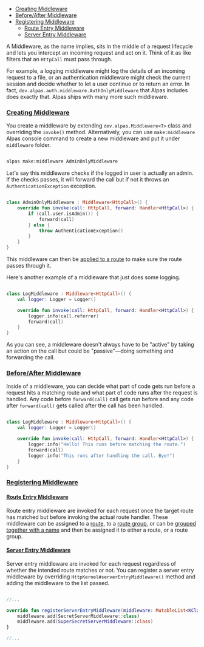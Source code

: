 - [Creating Middleware](#creating-middleware)
- [Before/After Middleware](#before-after)
- [Registering Middleware](#registering-middleware)
    - [Route Entry Middleware](#route-entry-middleware)
    - [Server Entry Middleware](#server-entry-middleware)

A Middleware, as the name implies, sits in the middle of a request lifecycle and lets you intercept an
incoming request and act on it. Think of it as like filters that an `HttpCall` must pass through. 

For example, a logging middleware might log the details of an incoming request to a file, or an authentication
middleware might check the current session and decide whether to let a user continue or to return an error.
In fact, `dev.alpas.auth.middleware.AuthOnlyMiddleware` that Alpas includes does exactly that. Alpas
ships with many more such middleware.

<a name="creating-middleware"></a>
### [Creating Middleware](#creating-middleware)

You create a middleware by extending `dev.alpas.Middleware<T>` class and overriding the `invoke()` method.
Alternatively, you can use `make:middleware` Alpas console command to create a new middleware and put
it under `middleware` folder.

```bash

alpas make:middleware AdminOnlyMiddleware

```

Let's say this middleware checks if the logged in user is actually an admin. If the checks passes,
it will forward the call but if not it throws an `AuthenticationException` exception.

<span class="line-numbers" data-start="8" data-file="middleware/AdminOnlyMiddleware.kt">

```kotlin

class AdminOnlyMiddleware : Middleware<HttpCall>() {
    override fun invoke(call: HttpCall, forward: Handler<HttpCall>) {
        if (call.user.isAdmin()) {
            forward(call)
        } else {
            throw AuthenticationException()
        }
    }
}

```

</span>

This middleware can then be [applied to a route](/docs/routing#route-middleware) to make sure the route
passes through it.

Here's another example of a middleware that just does some logging.

<span class="line-numbers" data-start="7" data-file="middleware/LogMiddleware.kt">

```kotlin

class LogMiddleware : Middleware<HttpCall>() {
    val logger: Logger = Logger()

    override fun invoke(call: HttpCall, forward: Handler<HttpCall>) {
        logger.info(call.referrer)
        forward(call)
    }
}

```

</span>

As you can see, a middleware doesn't always have to be "active" by taking an action on the call
but could be "passive"—doing something and forwarding the call.

<a name="before-after"></a>
### [Before/After Middleware](#before-after)

Inside of a middleware, you can decide what part of code gets run before a request hits a matching route
and what part of code runs after the request is handled. Any code before `forward(call)` call gets
run before and any code after `forward(call)` gets called after the call has been handled.

<span class="line-numbers" data-start="7" data-file="middleware/LogMiddleware.kt">

```kotlin

class LogMiddleware : Middleware<HttpCall>() {
    val logger: Logger = Logger()

    override fun invoke(call: HttpCall, forward: Handler<HttpCall>) {
        logger.info("Hello! This runs before matching the route.")
        forward(call)
        logger.info("This runs after handling the call. Bye!")
    }
}

```

</span>

<a name="registering-middleware"></a>
### [Registering Middleware](#registering-middleware)

<a name="route-entry-middleware"></a>
#### [Route Entry Middleware](#route-entry-middleware)

Route entry middleware are invoked for each request once the target route has matched but before invoking
the actual route handler. These middleware can be assigned to a [route](#/docs/routing#route-middleware),
to a [route group](#/docs/routing#group-middleware), or can be
[grouped together with a name](#named-middleware-group)
and then be assigned it to either a route, or a route group.

<a name="server-entry-middleware"></a>
#### [Server Entry Middleware](#server-entry-middleware)

Server entry middleware are invoked for each request regardless of whether the intended route matches or not. 
You can register a server entry middleware by overriding `HttpKernel#serverEntryMiddleware()` method and
adding the middleware to the list passed.

<span class="line-numbers" data-start="18" data-file="HttpKernel.kt">

```kotlin

//...

override fun registerServerEntryMiddleware(middleware: MutableList<KClass<out Middleware<HttpCall>>>) {
    middleware.add(SecretServerMiddleware::class)
    middleware.add(SuperSecretServerMiddleware::class)
}

//...

```

</span>
